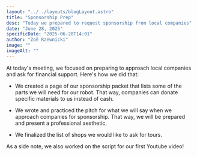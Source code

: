 ```yaml
---
layout: "../../layouts/blogLayout.astro"
title: "Sponsorship Prep"
desc: "Today we prepared to request sponsorship from local companies"
date: "June 28, 2025"
specificDate: "2025-06-28T14:01"
author: "Zoë Rzewnicki"
image: ""
imageAlt: ""
---
```

At today's meeting, we focused on preparing to approach local companies and ask for financial support. Here's how we did that:


- We created a page of our sponsorship packet that lists some of the parts we will need for our robot. That way, companies can donate specific materials to us instead of cash.


- We wrote and practiced the pitch for what we will say when we approach companies for sponsorship. That way, we will be prepared and present a professional aesthetic.


- We finalized the list of shops we would like to ask for tours. 


As a side note, we also worked on the script for our first Youtube video! 

